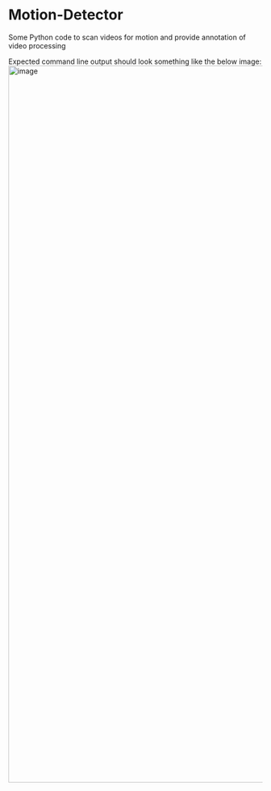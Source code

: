 # Motion-Detector
Some Python code to scan videos for motion and provide annotation of video processing

Expected command line output should look something like the below image: <br>
<img width="1421" alt="image" src="https://user-images.githubusercontent.com/55325528/213023467-19d92d52-af5c-41af-924c-728e82f89192.png">
